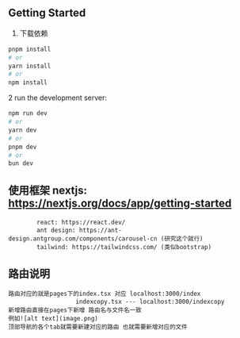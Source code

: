 ## Getting Started

1. 下载依赖

```bash
pnpm install
# or
yarn install
# or
npm install
```

2 run the development server:

```bash
npm run dev
# or
yarn dev
# or
pnpm dev
# or
bun dev
```

## 使用框架 nextjs: https://nextjs.org/docs/app/getting-started

            react: https://react.dev/
            ant design: https://ant-design.antgroup.com/components/carousel-cn (研究这个就行)
            tailwind: https://tailwindcss.com/ (类似bootstrap)

## 路由说明

    路由对应的就是pages下的index.tsx 对应 localhost:3000/index
                       indexcopy.tsx --- localhost:3000/indexcopy
    新增路由直接在pages下新增 路由名与文件名一致
    例如![alt text](image.png)
    顶部导航的各个tab就需要新建对应的路由 也就需要新增对应的文件
